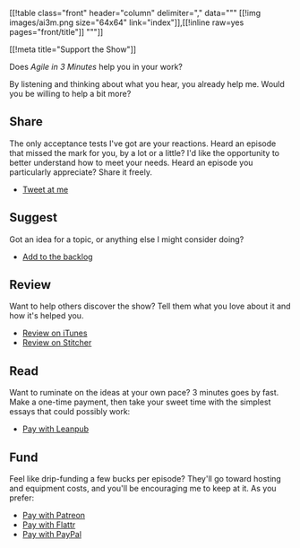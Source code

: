 [[!table class="front" header="column" delimiter="," data="""
[[!img images/ai3m.png size="64x64" link="index"]],[[!inline raw=yes pages="front/title"]]
"""]]

[[!meta title="Support the Show"]]

Does _Agile in 3 Minutes_ help you in your work?

By listening and thinking about what you hear, you already help me.
Would you be willing to help a bit more?

## Share

The only acceptance tests I've got are your reactions. Heard an
episode that missed the mark for you, by a lot or a little? I'd
like the opportunity to better understand how to meet your needs.
Heard an episode you particularly appreciate? Share it freely.

- [Tweet at me](https://twitter.com/schmonz)

## Suggest

Got an idea for a topic, or anything else I might consider doing?

- [Add to the
  backlog](https://agilein3minut.es/cgi/ikiwiki?do=comment&page=backlog)

## Review

Want to help others discover the show? Tell them what you love about
it and how it's helped you.

- [Review on iTunes](https://geo.itunes.apple.com/us/podcast/agile-in-3-minutes/id1043107219?mt=2)
- [Review on Stitcher](http://www.stitcher.com/s?fid=74689&refid=stpr)

## Read

Want to ruminate on the ideas at your own pace? 3 minutes goes by
fast. Make a one-time payment, then take your sweet time with the
simplest essays that could possibly work:

- [Pay with Leanpub](https://leanpub.com/agilein3minutes)

## Fund

Feel like drip-funding a few bucks per episode? They'll go toward
hosting and equipment costs, and you'll be encouraging me to keep
at it. As you prefer:

- [Pay with Patreon](https://www.patreon.com/schmonz)
- [Pay with Flattr](https://flattr.com/submit/auto?user_id=schmonz&url=https%3A%2F%2Fagilein3minut.es)
- [Pay with PayPal](https://www.paypal.com/cgi-bin/webscr?cmd=_s-xclick&hosted_button_id=YTLM2XYYTNMYS)
